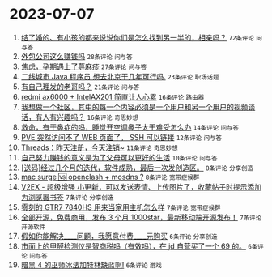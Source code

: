 # 2023-07-07

1. [结了婚的、有小孩的都来说说你们是怎么找到另一半的，相亲吗？](https://www.v2ex.com/t/954745) `72条评论` `问与答`
1. [外包公司这么赚钱吗](https://www.v2ex.com/t/954760) `28条评论` `问与答`
1. [焦虑，孕期遇上了荨麻疹](https://www.v2ex.com/t/954730) `27条评论` `问与答`
1. [二线城市 Java 程序员 想去北京干几年可行吗.](https://www.v2ex.com/t/954742) `23条评论` `职场话题`
1. [有自己理发的老哥吗？](https://www.v2ex.com/t/954763) `21条评论` `问与答`
1. [redmi ax6000 + IntelAX201 简直让人心累](https://www.v2ex.com/t/954751) `16条评论` `路由器`
1. [我想做一个社区，其中的每一个内容必须是一个用户和另一个用户的视频谈话，有人有兴趣吗？](https://www.v2ex.com/t/954733) `16条评论` `奇思妙想`
1. [救命，有干鼻症的吗，睡觉开空调鼻子太干难受怎么办](https://www.v2ex.com/t/954740) `14条评论` `问与答`
1. [PVE 突然访问不了 WEB 页面了， SSH 可以链接](https://www.v2ex.com/t/954732) `12条评论` `问与答`
1. [Threads：昨天注册，今天注销~](https://www.v2ex.com/t/954768) `11条评论` `奇思妙想`
1. [自己努力赚钱的意义是为了父母可以更好的生活](https://www.v2ex.com/t/954757) `10条评论` `问与答`
1. [[送码]经过几个月的迭代，软件成熟，最后一次发创造区。](https://www.v2ex.com/t/954786) `8条评论` `分享创造`
1. [mac surge 🆚 openclash + mosdns ?](https://www.v2ex.com/t/954744) `8条评论` `宽带症候群`
1. [V2EX - 超级增强 小更新，可以发送表情、上传图片了，收藏帖子时提示添加为浏览器书签](https://www.v2ex.com/t/954772) `7条评论` `分享创造`
1. [零刻的 GTR7 7840HS 用来当家用主机怎么样](https://www.v2ex.com/t/954764) `7条评论` `宽带症候群`
1. [全部开源，免费商用，发布 3 个月 1000star，最新移动端开源发布！](https://www.v2ex.com/t/954746) `7条评论` `开源软件`
1. [假如你能解决____问题，我愿意付费____元购买](https://www.v2ex.com/t/954770) `6条评论` `分享创造`
1. [市面上的甲醛检测仪是智商税吗（有效吗），在 jd 自营买了一个 69 的。](https://www.v2ex.com/t/954755) `6条评论` `问与答`
1. [暗黑 4 的巫师冰法加特林缺蓝啊!](https://www.v2ex.com/t/954736) `6条评论` `游戏`
